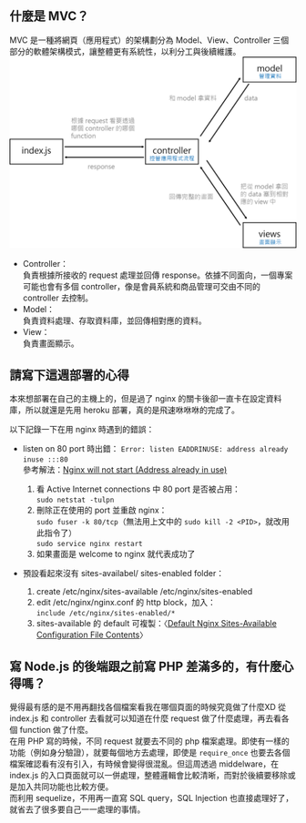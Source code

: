 ## 什麼是 MVC？

MVC 是一種將網頁（應用程式）的架構劃分為 Model、View、Controller 三個部分的軟體架構模式，讓整體更有系統性，以利分工與後續維護。
![](./img/MVC.png)

* Controller：  
  負責根據所接收的 request 處理並回傳 response。依據不同面向，一個專案可能也會有多個 controller，像是會員系統和商品管理可交由不同的 controller 去控制。
* Model：  
  負責資料處理、存取資料庫，並回傳相對應的資料。
* View：  
  負責畫面顯示。


## 請寫下這週部署的心得

本來想部署在自己的主機上的，但是過了 nginx 的關卡後卻一直卡在設定資料庫，所以就還是先用 heroku 部署，真的是飛速咻咻咻的完成了。
  

以下記錄一下在用 nginx 時遇到的錯誤：
* listen on 80 port 時出錯：
  `Error: listen EADDRINUSE: address already inuse :::80`  
  參考解法：[Nginx will not start (Address already in use)](https://stackoverflow.com/questions/42303401/nginx-will-not-start-address-already-in-use) 
  1. 看 Active Internet connections 中 80 port 是否被占用：  
      `sudo netstat -tulpn`
  2. 刪除正在使用的 port 並重啟 nginx：  
      `sudo fuser -k 80/tcp`（無法用上文中的 `sudo kill -2 <PID>`，就改用此指令了）   
      `sudo service nginx restart`
  3. 如果畫面是 welcome to nginx 就代表成功了

* 預設看起來沒有 sites-availabel/ sites-enabled folder：
  1. create /etc/nginx/sites-available /etc/nginx/sites-enabled
  2. edit /etc/nginx/nginx.conf 的 http block，加入：  
    `include /etc/nginx/sites-enabled/*`
  3. sites-available 的 default 可複製：〈[Default Nginx Sites-Available Configuration File Contents](https://coderrocketfuel.com/article/default-nginx-configuration-file-inside-sites-available-default)〉

## 寫 Node.js 的後端跟之前寫 PHP 差滿多的，有什麼心得嗎？

覺得最有感的是不用再翻找各個檔案看我在哪個頁面的時候究竟做了什麼XD 從 index.js 和 controller 去看就可以知道在什麼 request 做了什麼處理，再去看各個 function 做了什麼。  
在用 PHP 寫的時候，不同 request 就要去不同的 php 檔案處理。即使有一樣的功能（例如身分驗證），就要每個地方去處理，即使是 `require_once` 也要去各個檔案確認看有沒有引入，有時候會變得很混亂。但這周透過 middelware，在 index.js 的入口頁面就可以一併處理，整體邏輯會比較清晰，而對於後續要移除或是加入共同功能也比較方便。  
而利用 sequelize，不用再一直寫 SQL query，SQL Injection 也直接處理好了，就省去了很多要自己一一處理的事情。